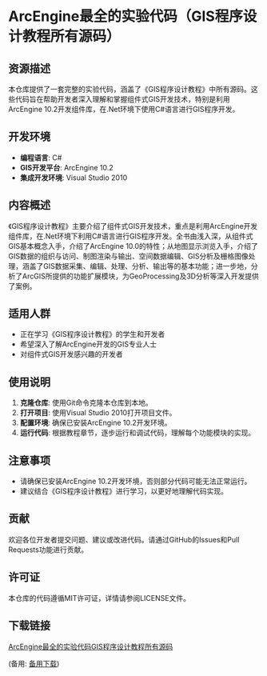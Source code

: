  # ArcEngine最全的实验代码（GIS程序设计教程所有源码）

 ## 资源描述

 本仓库提供了一套完整的实验代码，涵盖了《GIS程序设计教程》中所有源码。这些代码旨在帮助开发者深入理解和掌握组件式GIS开发技术，特别是利用ArcEngine 10.2开发组件库，在.Net环境下使用C#语言进行GIS程序开发。

 ## 开发环境

 - **编程语言**: C#
 - **GIS开发平台**: ArcEngine 10.2
 - **集成开发环境**: Visual Studio 2010

 ## 内容概述

 《GIS程序设计教程》主要介绍了组件式GIS开发技术，重点是利用ArcEngine开发组件库，在.Net环境下利用C#语言进行GIS程序开发。全书由浅入深，从组件式GIS基本概念入手，介绍了ArcEngine 10.0的特性；从地图显示浏览入手，介绍了GIS数据的组织与访问、制图渲染与输出、空间数据编辑、GIS分析及栅格图像处理，涵盖了GIS数据采集、编辑、处理、分析、输出等的基本功能；进一步地，分析了ArcGIS所提供的功能扩展模块，为GeoProcessing及3D分析等深入开发提供了案例。

 ## 适用人群

 - 正在学习《GIS程序设计教程》的学生和开发者
 - 希望深入了解ArcEngine开发的GIS专业人士
 - 对组件式GIS开发感兴趣的开发者

 ## 使用说明

 1. **克隆仓库**: 使用Git命令克隆本仓库到本地。
 2. **打开项目**: 使用Visual Studio 2010打开项目文件。
 3. **配置环境**: 确保已安装ArcEngine 10.2开发环境。
 4. **运行代码**: 根据教程章节，逐步运行和调试代码，理解每个功能模块的实现。

 ## 注意事项

 - 请确保已安装ArcEngine 10.2开发环境，否则部分代码可能无法正常运行。
 - 建议结合《GIS程序设计教程》进行学习，以更好地理解代码实现。

 ## 贡献

 欢迎各位开发者提交问题、建议或改进代码。请通过GitHub的Issues和Pull Requests功能进行贡献。

 ## 许可证

 本仓库的代码遵循MIT许可证，详情请参阅LICENSE文件。

 ## 下载链接
 [ArcEngine最全的实验代码GIS程序设计教程所有源码](https://pan.quark.cn/s/14459d9c3fb4) 

 (备用: [备用下载](https://pan.baidu.com/s/1WhPjlbgMFitJ97JdedowFQ?pwd=1234))
